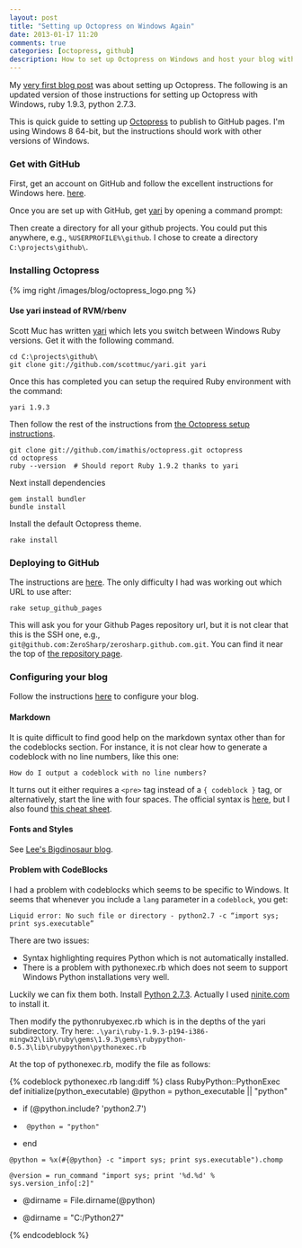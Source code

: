 ```yaml
---
layout: post
title: "Setting up Octopress on Windows Again"
date: 2013-01-17 11:20
comments: true
categories: [octopress, github]
description: How to set up Octopress on Windows and host your blog with GitHub.
---
```


My [very first blog post](/setting-up-octopress-on-windows/) was about setting up Octopress. The following is an updated version of those instructions for setting up Octopress with Windows, ruby 1.9.3, python 2.7.3.

This is quick guide to setting up [Octopress](http://octopress.org/) to publish to GitHub pages. I'm using Windows 8 64-bit, but the instructions should work with other versions of Windows.

### Get with GitHub ###

First, get an account on GitHub and follow the excellent instructions for Windows here.  [here](http://help.github.com/win-set-up-git/).

Once you are set up with GitHub, get [yari](https://github.com/scottmuc/yari) by opening a command prompt:

Then create a directory for all your github projects.  You could put this anywhere, e.g., `%USERPROFILE%\github`.  I chose to create a directory `C:\projects\github\`.

### Installing Octopress ###

{% img right /images/blog/octopress_logo.png %} 

#### Use yari instead of RVM/rbenv ####

Scott Muc has written [yari](https://github.com/scottmuc/yari) which lets you switch between Windows Ruby versions.  Get it with the following command.

    cd C:\projects\github\
    git clone git://github.com/scottmuc/yari.git yari

Once this has completed you can setup the required Ruby environment with the command:

    yari 1.9.3

Then follow the rest of the instructions from [the Octopress setup instructions](http://octopress.org/docs/setup/).

    git clone git://github.com/imathis/octopress.git octopress
    cd octopress
    ruby --version  # Should report Ruby 1.9.2 thanks to yari

Next install dependencies

    gem install bundler
    bundle install

Install the default Octopress theme.

    rake install

### Deploying to GitHub ###

The instructions are [here](http://octopress.org/docs/deploying/github/).  The only difficulty I had was working out which URL to use after:

    rake setup_github_pages

This will ask you for your Github Pages repository url, but it is not clear that this is the SSH one, e.g., `git@github.com:ZeroSharp/zerosharp.github.com.git`.  You can find it near the top of [the repository page](https://github.com/ZeroSharp/zerosharp.github.com).

### Configuring your blog ###

Follow the instructions [here](http://octopress.org/docs/configuring/) to configure your blog.

#### Markdown ####
It is quite difficult to find good help on the markdown syntax other than for the codeblocks section.  For instance, it is not clear how to generate a codeblock with no line numbers, like this one:

    How do I output a codeblock with no line numbers?

It turns out it either requires a `<pre>` tag instead of a `{ codeblock }` tag, or alternatively, start the line with four spaces.  The official syntax is [here](http://daringfireball.net/projects/markdown/syntax), but I also found [this cheat sheet](http://warpedvisions.org/projects/markdown-cheat-sheet/).

#### Fonts and Styles ####
See [Lee's Bigdinosaur blog](http://blog.bigdinosaur.org/changing-octopresss-header/).

#### Problem with CodeBlocks ####
I had a problem with codeblocks which seems to be specific to Windows.  It seems that whenever you include a `lang` parameter in a `codeblock`, you get:

    Liquid error: No such file or directory - python2.7 -c “import sys; print sys.executable”

There are two issues:

 * Syntax highlighting requires Python which is not automatically installed.
 * There is a problem with pythonexec.rb which does not seem to support Windows Python installations very well.

Luckily we can fix them both.  Install [Python 2.7.3](http://www.python.org/getit/releases/2.7.3/).  Actually I used [ninite.com](http://ninite.com/) to install it.

Then modify the pythonrubyexec.rb which is in the depths of the yari subdirectory.  Try here: `.\yari\ruby-1.9.3-p194-i386-mingw32\lib\ruby\gems\1.9.3\gems\rubypython-0.5.3\lib\rubypython\pythonexec.rb`

At the top of pythonexec.rb, modify the file as follows:

{% codeblock pythonexec.rb lang:diff %}
class RubyPython::PythonExec
  def initialize(python_executable)
    @python = python_executable || "python"

+    if (@python.include? 'python2.7')
+      @python = "python"
+    end

    @python = %x(#{@python} -c "import sys; print sys.executable").chomp

    @version = run_command "import sys; print '%d.%d' % sys.version_info[:2]"

-    @dirname = File.dirname(@python)
+    @dirname = "C:/Python27"

{% endcodeblock %}
